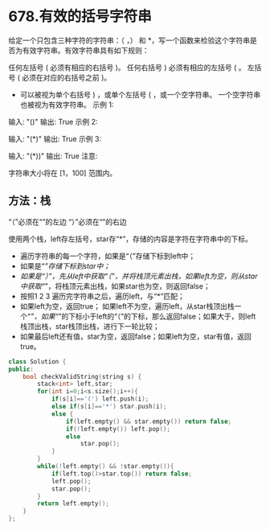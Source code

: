# 678.有效的括号字符串

给定一个只包含三种字符的字符串：（ ，） 和 *，写一个函数来检验这个字符串是否为有效字符串。有效字符串具有如下规则：

任何左括号 ( 必须有相应的右括号 )。
任何右括号 ) 必须有相应的左括号 ( 。
左括号 ( 必须在对应的右括号之前 )。
* 可以被视为单个右括号 ) ，或单个左括号 ( ，或一个空字符串。
一个空字符串也被视为有效字符串。
示例 1:

输入: "()"
输出: True
示例 2:

输入: "(*)"
输出: True
示例 3:

输入: "(*))"
输出: True
注意:

字符串大小将在 [1，100] 范围内。



## 方法：栈

“（”必须在“”的左边
“）”必须在“”的右边

使用两个栈，left存左括号，star存“*”，存储的内容是字符在字符串中的下标。

- 遍历字符串的每一个字符，如果是“（”存储下标到left中；
- 如果是“*”存储下标到star中；*
- *如果是“）”，先从left中获取“（”，并将栈顶元素出栈，如果left为空，则从star中获取“*”，将栈顶元素出栈，如果star也为空，则返回false；
- 按照1 2 3 遍历完字符串之后，遍历left，与“*”匹配；
- 如果left为空，返回true；
  如果left不为空，遍历left，从star栈顶出栈一个“*”，如果“*”的下标小于left的“（”的下标，那么返回false；如果大于，则left栈顶出栈，star栈顶出栈，进行下一轮比较；
- 如果最后left还有值，star为空，返回false；如果left为空，star有值，返回true。

```C++
class Solution {
public:
    bool checkValidString(string s) {
        stack<int> left,star;
        for(int i=0;i<s.size();i++){
            if(s[i]=='(') left.push(i);
            else if(s[i]=='*') star.push(i);
            else {
                if(left.empty() && star.empty()) return false;
                if(!left.empty()) left.pop();
                else 
                    star.pop();
            }
        }
        while(!left.empty() && !star.empty()){
            if(left.top()>star.top()) return false;
            left.pop();
            star.pop();
        }
        return left.empty();
    }
};
```

